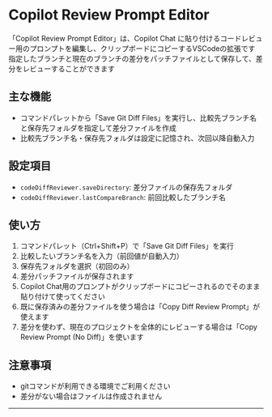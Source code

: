 
# Copilot Review Prompt Editor

「Copilot Review Prompt Editor」は、Copilot Chat に貼り付けるコードレビュー用のプロンプトを編集し、クリップボードにコピーするVSCodeの拡張です
指定したブランチと現在のブランチの差分をパッチファイルとして保存して、差分をレビューすることができます


## 主な機能
- コマンドパレットから「Save Git Diff Files」を実行し、比較先ブランチ名と保存先フォルダを指定して差分ファイルを作成
- 比較先ブランチ名・保存先フォルダは設定に記憶され、次回以降自動入力

## 設定項目
- `codeDiffReviewer.saveDirectory`: 差分ファイルの保存先フォルダ
- `codeDiffReviewer.lastCompareBranch`: 前回比較したブランチ名

## 使い方
1. コマンドパレット（Ctrl+Shift+P）で「Save Git Diff Files」を実行
2. 比較したいブランチ名を入力（前回値が自動入力）
3. 保存先フォルダを選択（初回のみ）
4. 差分パッチファイルが保存されます
5. Copilot Chat用のプロンプトがクリップボードにコピーされるのでそのまま貼り付けて使ってください
6. 既に保存済みの差分ファイルを使う場合は「Copy Diff Review Prompt」が使えます
7. 差分を使わず、現在のプロジェクトを全体的にレビューする場合は「Copy Review Prompt (No Diff)」を使います

## 注意事項
- gitコマンドが利用できる環境でご利用ください
- 差分がない場合はファイルは作成されません

---
